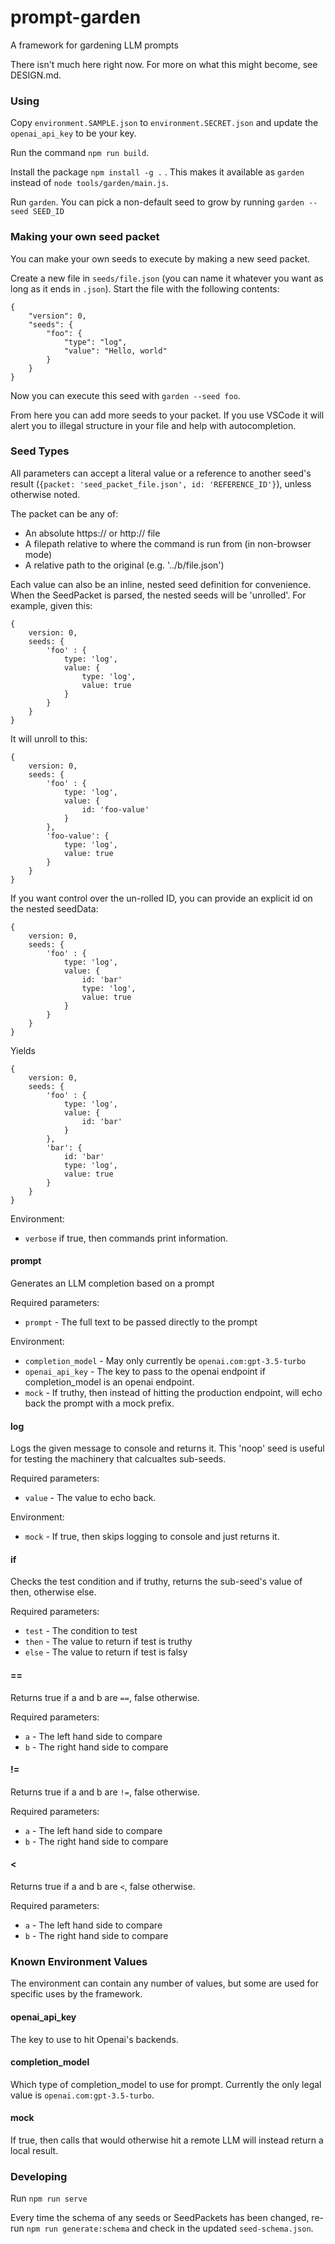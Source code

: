 # prompt-garden
A framework for gardening LLM prompts

There isn't much here right now. For more on what this might become, see DESIGN.md.

### Using

Copy `environment.SAMPLE.json` to `environment.SECRET.json` and update the `openai_api_key` to be your key.

Run the command `npm run build`.

Install the package `npm install -g .` . This makes it available as `garden` instead of `node tools/garden/main.js`.

Run `garden`. You can pick a non-default seed to grow by running `garden --seed SEED_ID`

### Making your own seed packet

You can make your own seeds to execute by making a new seed packet.

Create a new file in `seeds/file.json` (you can name it whatever you want as long as it ends in `.json`). Start the file with the following contents:

```
{
    "version": 0,
    "seeds": {
        "foo": {
            "type": "log",
            "value": "Hello, world"
        }
    }
}
```

Now you can execute this seed with `garden --seed foo`.

From here you can add more seeds to your packet. If you use VSCode it will alert you to illegal structure in your file and help with autocompletion.

### Seed Types

All parameters can accept a literal value or a reference to another seed's
result (`{packet: 'seed_packet_file.json', id: 'REFERENCE_ID'}`), unless otherwise noted.

The packet can be any of:
- An absolute https:// or http:// file
- A filepath relative to where the command is run from (in non-browser mode)
- A relative path to the original (e.g. '../b/file.json')

Each value can also be an inline, nested seed definition for convenience. When
the SeedPacket is parsed, the nested seeds will be 'unrolled'. For example, given this:

```
{
    version: 0,
    seeds: {
        'foo' : {
            type: 'log',
            value: {
                type: 'log',
                value: true
            }
        }
    }
}
```

It will unroll to this:

```
{
    version: 0,
    seeds: {
        'foo' : {
            type: 'log',
            value: {
                id: 'foo-value'
            }
        },
        'foo-value': {
            type: 'log',
            value: true
        }
    }
}
```

If you want control over the un-rolled ID, you can provide an explicit id on the
nested seedData:

```
{
    version: 0,
    seeds: {
        'foo' : {
            type: 'log',
            value: {
                id: 'bar'
                type: 'log',
                value: true
            }
        }
    }
}
```

Yields

```
{
    version: 0,
    seeds: {
        'foo' : {
            type: 'log',
            value: {
                id: 'bar'
            }
        },
        'bar': {
            id: 'bar'
            type: 'log',
            value: true
        }
    }
}
```


Environment:
- `verbose` if true, then commands print information.

#### prompt

Generates an LLM completion based on a prompt

Required parameters:
- `prompt` - The full text to be passed directly to the prompt

Environment:
- `completion_model` - May only currently be `openai.com:gpt-3.5-turbo`
- `openai_api_key` - The key to pass to the openai endpoint if completion_model is an openai endpoint.
- `mock` - If truthy, then instead of hitting the production endpoint, will echo back the prompt with a mock prefix.

#### log

Logs the given message to console and returns it. This 'noop' seed is useful for testing the machinery that calcualtes sub-seeds.

Required parameters:
- `value` - The value to echo back.

Environment:
- `mock` - If true, then skips logging to console and just returns it.

#### if

Checks the test condition and if truthy, returns the sub-seed's value of then, otherwise else.

Required parameters:
- `test` - The condition to test
- `then` - The value to return if test is truthy
- `else` - The value to return if test is falsy

#### ==

Returns true if a and b are `==`, false otherwise.

Required parameters:
- `a` - The left hand side to compare
- `b` - The right hand side to compare

#### !=

Returns true if a and b are `!=`, false otherwise.

Required parameters:
- `a` - The left hand side to compare
- `b` - The right hand side to compare

#### <

Returns true if a and b are `<`, false otherwise.

Required parameters:
- `a` - The left hand side to compare
- `b` - The right hand side to compare

### Known Environment Values

The environment can contain any number of values, but some are used for specific uses by the framework.

#### openai_api_key

The key to use to hit Openai's backends.

#### completion_model

Which type of completion_model to use for prompt. Currently the only legal value is `openai.com:gpt-3.5-turbo`.

#### mock

If true, then calls that would otherwise hit a remote LLM will instead return a local result.

### Developing

Run `npm run serve`

Every time the schema of any seeds or SeedPackets has been changed, re-run `npm run generate:schema` and check in the updated `seed-schema.json`.